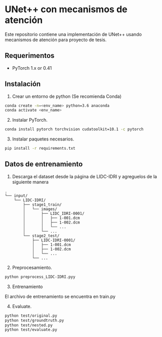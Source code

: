 # UNet++ con mecanismos de atención

Este repositorio contiene una implementación de UNet++ usando mecanismos de atención para proyecto de tesis.

## Requerimentos

- PyTorch 1.x or 0.41

## Instalación

1. Crear un entorno de python (Se recomienda Conda)

```sh
conda create -n=<env_name> python=3.6 anaconda
conda activate <env_name>
```

2. Instalar PyTorch.

```sh
conda install pytorch torchvision cudatoolkit=10.1 -c pytorch
```

3. Instalar paquetes necesarios.

```sh
pip install -r requirements.txt
```

## Datos de entrenamiento

1. Descarga el dataset desde la página de LIDC-IDRI y agreguelos de la siguiente manera

```
.
└── input/
    └── LIDC-IDRI/
        ├── stage1_train/
        │   └── images/
        │       ├── LIDC_IDRI-0001/
        │       │   ├── 1-001.dcm
        │       │   ├── 1-002.dcm
        │       │   └── ...
        │       └── ...
        └── stage2_test/
            ├── LIDC-IDRI-0001/
            │   ├── 1-001.dcm
            │   ├── 1-002.dcm
            │   └── ...
            └── ...
```

2. Preprocesamiento.

```sh
python preprocess_LIDC-IDRI.pyy
```

3. Entrenamiento

El archivo de entrenamiento se encuentra en train.py

4. Evaluate.

```sh
python test/original.py
python test/groundtruth.py
python test/nested.py
python test/evaluate.py
```
